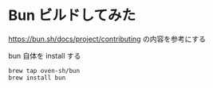# Bun ビルドしてみた

https://bun.sh/docs/project/contributing の内容を参考にする

bun 自体を install する

```
brew tap oven-sh/bun
brew install bun
```
